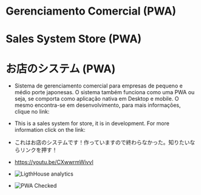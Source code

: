 # Gerenciamento Comercial (PWA)
# Sales System Store (PWA)
# お店のシステム (PWA)
  - Sistema de gerenciamento comercial para empresas de pequeno e médio porte japonesas.
  O sistema também funciona como uma PWA ou seja, se comporta como aplicação nativa em Desktop e mobile.
  O mesmo encontra-se em desenvolvimento, para mais informações, clique no link:

 - This is a sales system for store, it is in development. For more information click on the link:
 
 - これはお店のシステムです！作っていますので終わらなかった。知りたいならリンクを押す！
 
 - https://youtu.be/CXwwrmWivvI

 - ![LigthHouse analytics](https://i.imgur.com/muA04FK.png)
 - ![PWA Checked](https://i.imgur.com/M9W4MsN.png)
